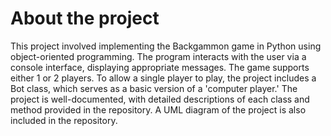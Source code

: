 # About the project
This project involved implementing the Backgammon game in Python using object-oriented programming. The program interacts with the user via a console interface, displaying appropriate messages. 
The game supports either 1 or 2 players. To allow a single player to play, the project includes a Bot class, which serves as a basic version of a 'computer player.' 
The project is well-documented, with detailed descriptions of each class and method provided in the repository. A UML diagram of the project is also included in the repository.
